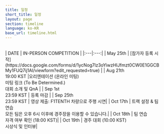 ```yaml
---
title: 일정
short_title: 일정
layout: page
section: timeline
language: ko-KR
base_url: timeline.html
---
```


<br>
| DATE | IN-PERSON COMPETITION |
|:---|:---:|
| May 25th | [참가자 등록 시작](https://docs.google.com/forms/d/1ycNog7lz3oYiwzHIJfmzt0CW0E1GGCBMy1FUQ7ij1AI/viewform?edit_requested=true) |
| Aug 21th <br> 19:00 KST |오리엔테이션 (온라인 미팅) <br> 미팅 링크 (To Be Determined.) <br> 대회 소개 및 QnA |
| Sep 1st <br> 23:59 KST | 등록 마감 |
| Sep 25th <br> 23:59 KST | 영상 제출: F1TENTH 차량으로 주행 시연|
| Oct 17th | 트랙 설정 & 팀 연습 <br> 모든 팀은 오후 6시 이후에 경주장을 이용할 수 있습니다.|
| Oct 18th | 팀 연습 <br> 자격 여부 확인 (18:00 KST)|
| Oct 19th | 경주 대회 (10:00 KST) <br> 시상식 및 인터뷰|

<br>

<!--  | DATE | IN-PERSON COMPETITION |
|:---|:---|
| May 25th | 참가자 등록 시작 |
| Sep 15th - 23:59 KST | 참가자 등록 마감 |
| Aug 21th - 7pm KST |온라인 미팅, 팀 소개, 경주 개요, 트랙 개요 |
| Oct 17th | F1/10 챌린지에 대한 소개, 자율주행 자동차 기술 강연 |
| Oct 18th | 경주 (타임 트라이얼) |
| Oct 19th | 경주 (일대일 경주) , 시상식 및 인터뷰 -->

<!-- | DATE | IN-PERSON COMPETITION |
|:---|:---|
| Apr 30th | 참가자 등록 시작 |
| ~~Nov 11th - 23:59 KST~~ <br> Nov 30th - 23:59 KST<br> (연장) | 참가자 등록 마감 **(11월 말일 까지 연장되었습니다.)** |
| Nov 17th - 7pm KST |온라인 미팅, 팀 소개, 경주 개요, 트랙 개요 <br> [**[Orientation Slides]**](../static_data/KSTME2022_Orientation.pdf) |
| Dec 12th | F1/10 챌린지에 대한 소개, 자율주행 자동차 기술 강연 |
| Dec 13th | 경주 (타임 트라이얼, 일대일 경주) , 시상식 및 인터뷰 | -->
